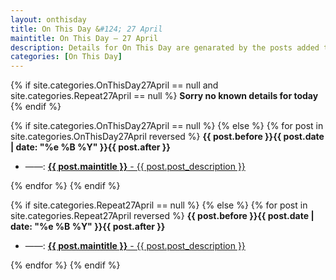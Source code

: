 ```yaml
---
layout: onthisday
title: On This Day &#124; 27 April
maintitle: On This Day — 27 April
description: Details for On This Day are genarated by the posts added to the website so the content is subject to changes/updates over time.
categories: [On This Day]
---
```


{% if site.categories.OnThisDay27April == null and site.categories.Repeat27April == null %}
<strong>Sorry no known details for today</strong>
{% endif %}

{% if site.categories.OnThisDay27April == null %}
{% else %}
{% for post in site.categories.OnThisDay27April reversed %}
<strong>{{ post.before }}{{ post.date | date: "%e %B %Y" }}{{ post.after }}</strong>
<ul>
<li> ——: <a class="{{ post.class }}" href="{{ post.url }}"><strong>{{ post.maintitle }}</strong> - {{ post.post_description }}</a></li>
</ul>
{% endfor %}
{% endif %}

{% if site.categories.Repeat27April == null %}
{% else %}
{% for post in site.categories.Repeat27April reversed %}
<strong>{{ post.before }}{{ post.date | date: "%e %B %Y" }}{{ post.after }}</strong>
<ul>
<li> ——: <a class="{{ post.class }}" href="{{ post.url }}"><strong>{{ post.maintitle }}</strong> - {{ post.post_description }}</a></li>
</ul>
{% endfor %}
{% endif %}
